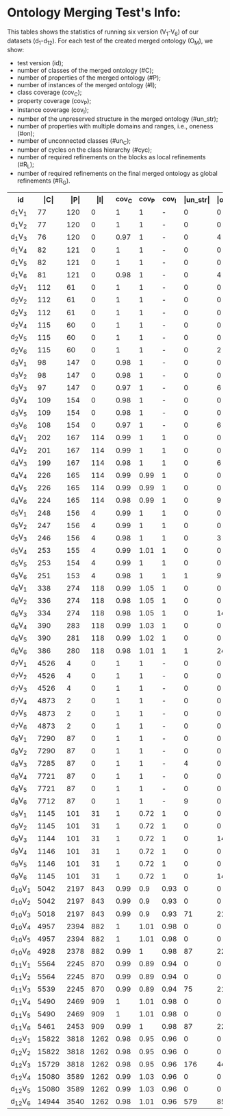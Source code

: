 # Ontology Merging Test's Info:

This tables shows the statistics of running six version (V<sub>1</sub>-V<sub>6</sub>) of our datasets (d<sub>1</sub>-d<sub>12</sub>). For each test of the created merged ontology (O<sub>M</sub>), we show: 
* test version (id); 
* number of classes of the merged ontology (#C); 
* number of properties of the merged ontology (#P); 
* number of instances of the merged ontology (#I); 
* class coverage (cov<sub>C</sub>); 
* property coverage (cov<sub>P</sub>); 
* instance coverage (cov<sub>I</sub>); 
* number of the unpreserved structure in the merged ontology (#un_str); 
* number of properties with multiple domains and ranges, i.e., oneness (#on); 
* number of unconnected classes (#un<sub>C</sub>); 
* number of cycles on the class hierarchy (#cyc); 
* number of required refinements on the blocks as local refinements (#R<sub>L</sub>); 
* number of required refinements on the final merged ontology as global refinements  (#R<sub>G</sub>).


<table align=“center”>
  <tr align=“center”>
    <th >id</th>
    <th >|C|</th>
    <th >|P|</th>
    <th >|I|</th>
    <th >cov<sub>C</sub></th>
    <th >cov<sub>P</sub></th>
    <th >cov<sub>I</sub></th>
    <th >|un_str|</th>
    <th >|on|</th>
    <th >|un<sub>C</sub>|</th>
    <th >|cyc|</th>
    <th >R<sub>L</sub></th>
    <th >R<sub>G</sub></th>
  </tr>
      <tr align=“center”>
    <td>d<sub>1</sub>V<sub>1</sub></td>
    <td>77</td>
    <td>120</td>
    <td>0</td>
    <td>1</td>
    <td>1</td>
    <td>-</td>
    <td>0</td>
    <td>0</td>
    <td>0</td>
    <td>0</td>
    <td>14</td>
    <td>8</td>
  </tr>
  <tr align=“center”>
    <td>d<sub>1</sub>V<sub>2</sub></td>
    <td>77</td>
    <td>120</td>
    <td>0</td>
    <td>1</td>
    <td>1</td>
    <td>-</td>
    <td>0</td>
    <td>0</td>
    <td>0</td>
    <td>0</td>
    <td>-</td>
    <td>12</td>
  </tr>
  <tr align=“center”>
    <td>d<sub>1</sub>V<sub>3</sub></td>
    <td>76</td>
    <td>120</td>
    <td>0</td>
    <td>0.97</td>
    <td>1</td>
    <td>-</td>
    <td>0</td>
    <td>4</td>
    <td>6</td>
    <td>1</td>
    <td>-</td>
    <td>0</td>
  </tr>
  <tr align=“center”>
    <td>d<sub>1</sub>V<sub>4</sub></td>
    <td>82</td>
    <td>121</td>
    <td>0</td>
    <td>1</td>
    <td>1</td>
    <td>-</td>
    <td>0</td>
    <td>0</td>
    <td>0</td>
    <td>0</td>
    <td>8</td>
    <td>12</td>
  </tr>
  <tr align=“center”>
    <td>d<sub>1</sub>V<sub>5</sub></td>
    <td>82</td>
    <td>121</td>
    <td>0</td>
    <td>1</td>
    <td>1</td>
    <td>-</td>
    <td>0</td>
    <td>0</td>
    <td>0</td>
    <td>0</td>
    <td>-</td>
    <td>13</td>
  </tr>
  <tr align=“center”>
    <td>d<sub>1</sub>V<sub>6</sub></td>
    <td>81</td>
    <td>121</td>
    <td>0</td>
    <td>0.98</td>
    <td>1</td>
    <td>-</td>
    <td>0</td>
    <td>4</td>
    <td>8</td>
    <td>0</td>
    <td>-</td>
    <td>0</td>
  </tr>
  <tr align=“center”>
    <td>d<sub>2</sub>V<sub>1</sub></td>
    <td>112</td>
    <td>61</td>
    <td>0</td>
    <td>1</td>
    <td>1</td>
    <td>-</td>
    <td>0</td>
    <td>0</td>
    <td>0</td>
    <td>0</td>
    <td>17</td>
    <td>1</td>
  </tr>
  <tr align=“center”>
    <td>d<sub>2</sub>V<sub>2</sub></td>
    <td>112</td>
    <td>61</td>
    <td>0</td>
    <td>1</td>
    <td>1</td>
    <td>-</td>
    <td>0</td>
    <td>0</td>
    <td>0</td>
    <td>0</td>
    <td>-</td>
    <td>1</td>
  </tr>
  <tr align=“center”>
    <td>d<sub>2</sub>V<sub>3</sub></td>
    <td>112</td>
    <td>61</td>
    <td>0</td>
    <td>1</td>
    <td>1</td>
    <td>-</td>
    <td>0</td>
    <td>0</td>
    <td>1</td>
    <td>0</td>
    <td>-</td>
    <td>0</td>
  </tr>
  <tr align=“center”>
    <td>d<sub>2</sub>V<sub>4</sub></td>
    <td>115</td>
    <td>60</td>
    <td>0</td>
    <td>1</td>
    <td>1</td>
    <td>-</td>
    <td>0</td>
    <td>0</td>
    <td>0</td>
    <td>0</td>
    <td>18</td>
    <td>3</td>
  </tr>
  <tr align=“center”>
    <td>d<sub>2</sub>V<sub>5</sub></td>
    <td>115</td>
    <td>60</td>
    <td>0</td>
    <td>1</td>
    <td>1</td>
    <td>-</td>
    <td>0</td>
    <td>0</td>
    <td>0</td>
    <td>0</td>
    <td>-</td>
    <td>4</td>
  </tr>
  <tr align=“center”>
    <td>d<sub>2</sub>V<sub>6</sub></td>
    <td>115</td>
    <td>60</td>
    <td>0</td>
    <td>1</td>
    <td>1</td>
    <td>-</td>
    <td>0</td>
    <td>2</td>
    <td>2</td>
    <td>0</td>
    <td>-</td>
    <td>0</td>
  </tr>
  <tr align=“center”>
    <td>d<sub>3</sub>V<sub>1</sub></td>
    <td>98</td>
    <td>147</td>
    <td>0</td>
    <td>0.98</td>
    <td>1</td>
    <td>-</td>
    <td>0</td>
    <td>0</td>
    <td>0</td>
    <td>0</td>
    <td>21</td>
    <td>11</td>
  </tr>
  <tr align=“center”>
    <td>d<sub>3</sub>V<sub>2</sub></td>
    <td>98</td>
    <td>147</td>
    <td>0</td>
    <td>0.98</td>
    <td>1</td>
    <td>-</td>
    <td>0</td>
    <td>0</td>
    <td>0</td>
    <td>0</td>
    <td>-</td>
    <td>16</td>
  </tr>
  <tr align=“center”>
    <td>d<sub>3</sub>V<sub>3</sub></td>
    <td>97</td>
    <td>147</td>
    <td>0</td>
    <td>0.97</td>
    <td>1</td>
    <td>-</td>
    <td>0</td>
    <td>6</td>
    <td>7</td>
    <td>1</td>
    <td>-</td>
    <td>0</td>
  </tr>
  <tr align=“center”>
    <td>d<sub>3</sub>V<sub>4</sub></td>
    <td>109</td>
    <td>154</td>
    <td>0</td>
    <td>0.98</td>
    <td>1</td>
    <td>-</td>
    <td>0</td>
    <td>0</td>
    <td>0</td>
    <td>0</td>
    <td>14</td>
    <td>15</td>
  </tr>
  <tr align=“center”>
    <td>d<sub>3</sub>V<sub>5</sub></td>
    <td>109</td>
    <td>154</td>
    <td>0</td>
    <td>0.98</td>
    <td>1</td>
    <td>-</td>
    <td>0</td>
    <td>0</td>
    <td>0</td>
    <td>0</td>
    <td>-</td>
    <td>17</td>
  </tr>
  <tr align=“center”>
    <td>d<sub>3</sub>V<sub>6</sub></td>
    <td>108</td>
    <td>154</td>
    <td>0</td>
    <td>0.97</td>
    <td>1</td>
    <td>-</td>
    <td>0</td>
    <td>6</td>
    <td>9</td>
    <td>0</td>
    <td>-</td>
    <td>0</td>
  </tr>
  <tr align=“center”>
    <td>d<sub>4</sub>V<sub>1</sub></td>
    <td>202</td>
    <td>167</td>
    <td>114</td>
    <td>0.99</td>
    <td>1</td>
    <td>1</td>
    <td>0</td>
    <td>0</td>
    <td>0</td>
    <td>0</td>
    <td>30</td>
    <td>12</td>
  </tr>
  <tr align=“center”>
    <td>d<sub>4</sub>V<sub>2</sub></td>
    <td>201</td>
    <td>167</td>
    <td>114</td>
    <td>0.99</td>
    <td>1</td>
    <td>1</td>
    <td>0</td>
    <td>0</td>
    <td>0</td>
    <td>0</td>
    <td>-</td>
    <td>18</td>
  </tr>
  <tr align=“center”>
    <td>d<sub>4</sub>V<sub>3</sub></td>
    <td>199</td>
    <td>167</td>
    <td>114</td>
    <td>0.98</td>
    <td>1</td>
    <td>1</td>
    <td>0</td>
    <td>6</td>
    <td>8</td>
    <td>1</td>
    <td>-</td>
    <td>0</td>
  </tr>
  <tr align=“center”>
    <td>d<sub>4</sub>V<sub>4</sub></td>
    <td>226</td>
    <td>165</td>
    <td>114</td>
    <td>0.99</td>
    <td>0.99</td>
    <td>1</td>
    <td>0</td>
    <td>0</td>
    <td>0</td>
    <td>0</td>
    <td>26</td>
    <td>18</td>
  </tr>
  <tr align=“center”>
    <td>d<sub>4</sub>V<sub>5</sub></td>
    <td>226</td>
    <td>165</td>
    <td>114</td>
    <td>0.99</td>
    <td>0.99</td>
    <td>1</td>
    <td>0</td>
    <td>0</td>
    <td>0</td>
    <td>0</td>
    <td>-</td>
    <td>21</td>
  </tr>
  <tr align=“center”>
    <td>d<sub>4</sub>V<sub>6</sub></td>
    <td>224</td>
    <td>165</td>
    <td>114</td>
    <td>0.98</td>
    <td>0.99</td>
    <td>1</td>
    <td>0</td>
    <td>9</td>
    <td>9</td>
    <td>0</td>
    <td>-</td>
    <td>0</td>
  </tr>
  <tr align=“center”>
    <td>d<sub>5</sub>V<sub>1</sub></td>
    <td>248</td>
    <td>156</td>
    <td>4</td>
    <td>0.99</td>
    <td>1</td>
    <td>1</td>
    <td>0</td>
    <td>0</td>
    <td>0</td>
    <td>0</td>
    <td>61</td>
    <td>7</td>
  </tr>
  <tr align=“center”>
    <td>d<sub>5</sub>V<sub>2</sub></td>
    <td>247</td>
    <td>156</td>
    <td>4</td>
    <td>0.99</td>
    <td>1</td>
    <td>1</td>
    <td>0</td>
    <td>0</td>
    <td>0</td>
    <td>0</td>
    <td>-</td>
    <td>9</td>
  </tr>
  <tr align=“center”>
    <td>d<sub>5</sub>V<sub>3</sub></td>
    <td>246</td>
    <td>156</td>
    <td>4</td>
    <td>0.98</td>
    <td>1</td>
    <td>1</td>
    <td>0</td>
    <td>3</td>
    <td>5</td>
    <td>0</td>
    <td>-</td>
    <td>0</td>
  </tr>
  <tr align=“center”>
    <td>d<sub>5</sub>V<sub>4</sub></td>
    <td>253</td>
    <td>155</td>
    <td>4</td>
    <td>0.99</td>
    <td>1.01</td>
    <td>1</td>
    <td>0</td>
    <td>0</td>
    <td>0</td>
    <td>0</td>
    <td>64</td>
    <td>13</td>
  </tr>
  <tr align=“center”>
    <td>d<sub>5</sub>V<sub>5</sub></td>
    <td>253</td>
    <td>154</td>
    <td>4</td>
    <td>0.99</td>
    <td>1</td>
    <td>1</td>
    <td>0</td>
    <td>0</td>
    <td>0</td>
    <td>0</td>
    <td>-</td>
    <td>17</td>
  </tr>
  <tr align=“center”>
    <td>d<sub>5</sub>V<sub>6</sub></td>
    <td>251</td>
    <td>153</td>
    <td>4</td>
    <td>0.98</td>
    <td>1</td>
    <td>1</td>
    <td>1</td>
    <td>9</td>
    <td>5</td>
    <td>0</td>
    <td>-</td>
    <td>0</td>
  </tr>
  <tr align=“center”>
    <td>d<sub>6</sub>V<sub>1</sub></td>
    <td>338</td>
    <td>274</td>
    <td>118</td>
    <td>0.99</td>
    <td>1.05</td>
    <td>1</td>
    <td>0</td>
    <td>0</td>
    <td>0</td>
    <td>0</td>
    <td>71</td>
    <td>21</td>
  </tr>
  <tr align=“center”>
    <td>d<sub>6</sub>V<sub>2</sub></td>
    <td>336</td>
    <td>274</td>
    <td>118</td>
    <td>0.98</td>
    <td>1.05</td>
    <td>1</td>
    <td>0</td>
    <td>0</td>
    <td>0</td>
    <td>0</td>
    <td>-</td>
    <td>29</td>
  </tr>
  <tr align=“center”>
    <td>d<sub>6</sub>V<sub>3</sub></td>
    <td>334</td>
    <td>274</td>
    <td>118</td>
    <td>0.98</td>
    <td>1.05</td>
    <td>1</td>
    <td>0</td>
    <td>14</td>
    <td>8</td>
    <td>4</td>
    <td>-</td>
    <td>0</td>
  </tr>
  <tr align=“center”>
    <td>d<sub>6</sub>V<sub>4</sub></td>
    <td>390</td>
    <td>283</td>
    <td>118</td>
    <td>0.99</td>
    <td>1.03</td>
    <td>1</td>
    <td>0</td>
    <td>0</td>
    <td>0</td>
    <td>0</td>
    <td>96</td>
    <td>34</td>
  </tr>
  <tr align=“center”>
    <td>d<sub>6</sub>V<sub>5</sub></td>
    <td>390</td>
    <td>281</td>
    <td>118</td>
    <td>0.99</td>
    <td>1.02</td>
    <td>1</td>
    <td>0</td>
    <td>0</td>
    <td>0</td>
    <td>0</td>
    <td>-</td>
    <td>41</td>
  </tr>
  <tr align=“center”>
    <td>d<sub>6</sub>V<sub>6</sub></td>
    <td>386</td>
    <td>280</td>
    <td>118</td>
    <td>0.98</td>
    <td>1.01</td>
    <td>1</td>
    <td>1</td>
    <td>24</td>
    <td>11</td>
    <td>0</td>
    <td>-</td>
    <td>0</td>
  </tr>
  <tr align=“center”>
    <td>d<sub>7</sub>V<sub>1</sub></td>
    <td>4526</td>
    <td>4</td>
    <td>0</td>
    <td>1</td>
    <td>1</td>
    <td>-</td>
    <td>0</td>
    <td>0</td>
    <td>0</td>
    <td>0</td>
    <td>-</td>
    <td>9</td>
  </tr>
  <tr align=“center”>
    <td>d<sub>7</sub>V<sub>2</sub></td>
    <td>4526</td>
    <td>4</td>
    <td>0</td>
    <td>1</td>
    <td>1</td>
    <td>-</td>
    <td>0</td>
    <td>0</td>
    <td>0</td>
    <td>0</td>
    <td>-</td>
    <td>9</td>
  </tr>
  <tr align=“center”>
    <td>d<sub>7</sub>V<sub>3</sub></td>
    <td>4526</td>
    <td>4</td>
    <td>0</td>
    <td>1</td>
    <td>1</td>
    <td>-</td>
    <td>0</td>
    <td>0</td>
    <td>7</td>
    <td>2</td>
    <td>-</td>
    <td>0</td>
  </tr>
  <tr align=“center”>
    <td>d<sub>7</sub>V<sub>4</sub></td>
    <td>4873</td>
    <td>2</td>
    <td>0</td>
    <td>1</td>
    <td>1</td>
    <td>-</td>
    <td>0</td>
    <td>0</td>
    <td>0</td>
    <td>0</td>
    <td>-</td>
    <td>7</td>
  </tr>
  <tr align=“center”>
    <td>d<sub>7</sub>V<sub>5</sub></td>
    <td>4873</td>
    <td>2</td>
    <td>0</td>
    <td>1</td>
    <td>1</td>
    <td>-</td>
    <td>0</td>
    <td>0</td>
    <td>0</td>
    <td>0</td>
    <td>-</td>
    <td>7</td>
  </tr>
  <tr align=“center”>
    <td>d<sub>7</sub>V<sub>6</sub></td>
    <td>4873</td>
    <td>2</td>
    <td>0</td>
    <td>1</td>
    <td>1</td>
    <td>-</td>
    <td>0</td>
    <td>0</td>
    <td>7</td>
    <td>0</td>
    <td>-</td>
    <td>0</td>
  </tr>
  <tr align=“center”>
    <td>d<sub>8</sub>V<sub>1</sub></td>
    <td>7290</td>
    <td>87</td>
    <td>0</td>
    <td>1</td>
    <td>1</td>
    <td>-</td>
    <td>0</td>
    <td>0</td>
    <td>0</td>
    <td>0</td>
    <td>-</td>
    <td>1949</td>
  </tr>
  <tr align=“center”>
    <td>d<sub>8</sub>V<sub>2</sub></td>
    <td>7290</td>
    <td>87</td>
    <td>0</td>
    <td>1</td>
    <td>1</td>
    <td>-</td>
    <td>0</td>
    <td>0</td>
    <td>0</td>
    <td>0</td>
    <td>-</td>
    <td>1949</td>
  </tr>
  <tr align=“center”>
    <td>d<sub>8</sub>V<sub>3</sub></td>
    <td>7285</td>
    <td>87</td>
    <td>0</td>
    <td>1</td>
    <td>1</td>
    <td>-</td>
    <td>4</td>
    <td>0</td>
    <td>1916</td>
    <td>29</td>
    <td>-</td>
    <td>0</td>
  </tr>
  <tr align=“center”>
    <td>d<sub>8</sub>V<sub>4</sub></td>
    <td>7721</td>
    <td>87</td>
    <td>0</td>
    <td>1</td>
    <td>1</td>
    <td>-</td>
    <td>0</td>
    <td>0</td>
    <td>0</td>
    <td>0</td>
    <td>-</td>
    <td>1925</td>
  </tr>
  <tr align=“center”>
    <td>d<sub>8</sub>V<sub>5</sub></td>
    <td>7721</td>
    <td>87</td>
    <td>0</td>
    <td>1</td>
    <td>1</td>
    <td>-</td>
    <td>0</td>
    <td>0</td>
    <td>0</td>
    <td>0</td>
    <td>-</td>
    <td>1925</td>
  </tr>
  <tr align=“center”>
    <td>d<sub>8</sub>V<sub>6</sub></td>
    <td>7712</td>
    <td>87</td>
    <td>0</td>
    <td>1</td>
    <td>1</td>
    <td>-</td>
    <td>9</td>
    <td>0</td>
    <td>1916</td>
    <td>0</td>
    <td>-</td>
    <td>0</td>
  </tr>
  <tr align=“center”>
    <td>d<sub>9</sub>V<sub>1</sub></td>
    <td>1145</td>
    <td>101</td>
    <td>31</td>
    <td>1</td>
    <td>0.72</td>
    <td>1</td>
    <td>0</td>
    <td>0</td>
    <td>0</td>
    <td>0</td>
    <td>8</td>
    <td>17</td>
  </tr>
  <tr align=“center”>
    <td>d<sub>9</sub>V<sub>2</td>
    <td>1145</td>
    <td>101</td>
    <td>31</td>
    <td>1</td>
    <td>0.72</td>
    <td>1</td>
    <td>0</td>
    <td>0</td>
    <td>0</td>
    <td>0</td>
    <td>-</td>
    <td>17</td>
  </tr>
  <tr align=“center”>
    <td>d<sub>9</sub>V<sub>3</sub></td>
    <td>1144</td>
    <td>101</td>
    <td>31</td>
    <td>1</td>
    <td>0.72</td>
    <td>1</td>
    <td>0</td>
    <td>14</td>
    <td>2</td>
    <td>0</td>
    <td>-</td>
    <td>0</td>
  </tr>
  <tr align=“center”>
    <td>d<sub>9</sub>V<sub>4</sub></td>
    <td>1146</td>
    <td>101</td>
    <td>31</td>
    <td>1</td>
    <td>0.72</td>
    <td>1</td>
    <td>0</td>
    <td>0</td>
    <td>0</td>
    <td>0</td>
    <td>0</td>
    <td>17</td>
  </tr>
  <tr align=“center”>
    <td>d<sub>9</sub>V<sub>5</sub></td>
    <td>1146</td>
    <td>101</td>
    <td>31</td>
    <td>1</td>
    <td>0.72</td>
    <td>1</td>
    <td>0</td>
    <td>0</td>
    <td>0</td>
    <td>0</td>
    <td>-</td>
    <td>17</td>
  </tr>
  <tr align=“center”>
    <td>d<sub>9</sub>V<sub>6</sub></td>
    <td>1145</td>
    <td>101</td>
    <td>31</td>
    <td>1</td>
    <td>0.72</td>
    <td>1</td>
    <td>0</td>
    <td>14</td>
    <td>2</td>
    <td>0</td>
    <td>-</td>
    <td>0</td>
  </tr>
  <tr align=“center”>
    <td>d<sub>10</sub>V<sub>1</sub></td>
    <td>5042</td>
    <td>2197</td>
    <td>843</td>
    <td>0.99</td>
    <td>0.9</td>
    <td>0.93</td>
    <td>0</td>
    <td>0</td>
    <td>0</td>
    <td>0</td>
    <td>41</td>
    <td>106</td>
  </tr>
  <tr align=“center”>
    <td>d<sub>10</sub>V<sub>2</sub></td>
    <td>5042</td>
    <td>2197</td>
    <td>843</td>
    <td>0.99</td>
    <td>0.9</td>
    <td>0.93</td>
    <td>0</td>
    <td>0</td>
    <td>0</td>
    <td>0</td>
    <td>-</td>
    <td>116</td>
  </tr>
  <tr align=“center”>
    <td>d<sub>10</sub>V<sub>3</sub></td>
    <td>5018</td>
    <td>2197</td>
    <td>843</td>
    <td>0.99</td>
    <td>0.9</td>
    <td>0.93</td>
    <td>71</td>
    <td>21</td>
    <td>5</td>
    <td>2</td>
    <td>-</td>
    <td>0</td>
  </tr>
  <tr align=“center”>
    <td>d<sub>10</sub>V<sub>4</sub></td>
    <td>4957</td>
    <td>2394</td>
    <td>882</td>
    <td>1</td>
    <td>1.01</td>
    <td>0.98</td>
    <td>0</td>
    <td>0</td>
    <td>0</td>
    <td>0</td>
    <td>-</td>
    <td>143</td>
  </tr>
  <tr align=“center”>
    <td>d<sub>10</sub>V<sub>5</td>
    <td>4957</td>
    <td>2394</td>
    <td>882</td>
    <td>1</td>
    <td>1.01</td>
    <td>0.98</td>
    <td>0</td>
    <td>0</td>
    <td>0</td>
    <td>0</td>
    <td>-</td>
    <td>143</td>
  </tr>
  <tr align=“center”>
    <td>d<sub>10</sub>V<sub>6</sub></td>
    <td>4928</td>
    <td>2378</td>
    <td>882</td>
    <td>0.99</td>
    <td>1</td>
    <td>0.98</td>
    <td>87</td>
    <td>22</td>
    <td>7</td>
    <td>3</td>
    <td>-</td>
    <td>0</td>
  </tr>
  <tr align=“center”>
    <td>d<sub>11</sub>V<sub>1</sub></td>
    <td>5564</td>
    <td>2245</td>
    <td>870</td>
    <td>0.99</td>
    <td>0.89</td>
    <td>0.94</td>
    <td>0</td>
    <td>0</td>
    <td>0</td>
    <td>0</td>
    <td>40</td>
    <td>110</td>
  </tr>
  <tr align=“center”>
    <td>d<sub>11</sub>V<sub>2</sub></td>
    <td>5564</td>
    <td>2245</td>
    <td>870</td>
    <td>0.99</td>
    <td>0.89</td>
    <td>0.94</td>
    <td>0</td>
    <td>0</td>
    <td>0</td>
    <td>0</td>
    <td>-</td>
    <td>120</td>
  </tr>
  <tr align=“center”>
    <td>d<sub>11</sub>V<sub>3</sub></td>
    <td>5539</td>
    <td>2245</td>
    <td>870</td>
    <td>0.99</td>
    <td>0.89</td>
    <td>0.94</td>
    <td>75</td>
    <td>21</td>
    <td>5</td>
    <td>2</td>
    <td>-</td>
    <td>0</td>
  </tr>
  <tr align=“center”>
    <td>d<sub>11</sub>V<sub>4</sub></td>
    <td>5490</td>
    <td>2469</td>
    <td>909</td>
    <td>1</td>
    <td>1.01</td>
    <td>0.98</td>
    <td>0</td>
    <td>0</td>
    <td>0</td>
    <td>0</td>
    <td>-</td>
    <td>143</td>
  </tr>
  <tr align=“center”>
    <td>d<sub>11</sub>V<sub>5</sub></td>
    <td>5490</td>
    <td>2469</td>
    <td>909</td>
    <td>1</td>
    <td>1.01</td>
    <td>0.98</td>
    <td>0</td>
    <td>0</td>
    <td>0</td>
    <td>0</td>
    <td>-</td>
    <td>143</td>
  </tr>
  <tr align=“center”>
    <td>d<sub>11</sub>V<sub>6</sub></td>
    <td>5461</td>
    <td>2453</td>
    <td>909</td>
    <td>0.99</td>
    <td>1</td>
    <td>0.98</td>
    <td>87</td>
    <td>22</td>
    <td>7</td>
    <td>3</td>
    <td>-</td>
    <td>0</td>
  </tr>
  <tr align=“center”>
    <td>d<sub>12</sub>V<sub>1</sub></td>
    <td>15822</td>
    <td>3818</td>
    <td>1262</td>
    <td>0.98</td>
    <td>0.95</td>
    <td>0.96</td>
    <td>0</td>
    <td>0</td>
    <td>0</td>
    <td>0</td>
    <td>-</td>
    <td>524</td>
  </tr>
  <tr align=“center”>
    <td>d<sub>12</sub>V<sub>2</sub></td>
    <td>15822</td>
    <td>3818</td>
    <td>1262</td>
    <td>0.98</td>
    <td>0.95</td>
    <td>0.96</td>
    <td>0</td>
    <td>0</td>
    <td>0</td>
    <td>0</td>
    <td>-</td>
    <td>524</td>
  </tr>
  <tr align=“center”>
    <td>d<sub>12</sub>V<sub>3</sub></td>
    <td>15729</td>
    <td>3818</td>
    <td>1262</td>
    <td>0.98</td>
    <td>0.95</td>
    <td>0.96</td>
    <td>176</td>
    <td>44</td>
    <td>252</td>
    <td>4</td>
    <td>-</td>
    <td>0</td>
  </tr>
  <tr align=“center”>
    <td>d<sub>12</sub>V<sub>4</sub></td>
    <td>15080</td>
    <td>3589</td>
    <td>1262</td>
    <td>0.99</td>
    <td>1.03</td>
    <td>0.96</td>
    <td>0</td>
    <td>0</td>
    <td>0</td>
    <td>0</td>
    <td>-</td>
    <td>977</td>
  </tr>
  <tr align=“center”>
    <td>d<sub>12</sub>V<sub>5</sub></td>
    <td>15080</td>
    <td>3589</td>
    <td>1262</td>
    <td>0.99</td>
    <td>1.03</td>
    <td>0.96</td>
    <td>0</td>
    <td>0</td>
    <td>0</td>
    <td>0</td>
    <td>-</td>
    <td>977</td>
  </tr>
  <tr align=“center”>
    <td>d<sub>12</sub>V<sub>6</sub></td>
    <td>14944</td>
    <td>3540</td>
    <td>1262</td>
    <td>0.98</td>
    <td>1.01</td>
    <td>0.96</td>
    <td>579</td>
    <td>85</td>
    <td>229</td>
    <td>13</td>
    <td>-</td>
    <td>0</td>
  </tr>
</table>
